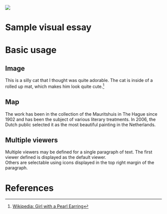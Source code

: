 <a href="https://juncture-digital.org"><img src="https://juncture-digital.org/images/ve-button.png"></a>

<param ve-config 
       title="Digital Humanities"
       author="Noah Bennett"
       banner="https://th.bing.com/th/id/R.004d0a247e2dc307e90e2becf4f53cea?rik=JXxa4FA2ARE1KQ&riu=http%3a%2f%2f4.bp.blogspot.com%2f-PqA0W74kYIo%2fUQfa9pvilJI%2fAAAAAAAAhmM%2fkv_zxczY9NI%2fs1600%2fWorld_Scotland_Aviemore_007809_.jpg&ehk=6hkMyReJlX6IwvzETnbkZjCGX%2bfIWLsLoQInjHvplGY%3d&risl=&pid=ImgRaw&r=0?url=https://upload.wikimedia.org/wikipedia/commons/4/47/Bartholomeus_Johannes_van_Hove%2C_Het_Mauritshuis_te_Den_Haag.jpg" 
       layout="vertical">

<!-- Entities discussed throughout the essay are typically defined before the essay text and
     are thus available in all text.  Entity identifiers (QIDs) can be found in either
     Wikipedia or Wikidata (https://www.wikidata.org)> -->
<param ve-entity eid="Q185372"> <!-- Girl with a Pearl Earring painting -->
<param ve-entity eid="Q41264"> <!-- Johannes Vermeer -->
<param ve-entity eid="Q221092"> <!-- Mauritshuis -->
<param ve-entity eid="Q36600"> <!-- The Hague -->

# Sample visual essay

# Basic usage

## Image

This is a silly cat that I thought was quite adorable. The cat is inside of a rolled up mat, which makes him look quite cute.[^1]
<param ve-image 
       label="Cat in Rolled Up Mat" 
       description="Silly Cat" 
       license="public domain" 
       url="https://www.hdwallpaper.nu/wp-content/uploads/2015/02/Funny-Cat-Hidden-1024x768.jpg">

## Map

The work has been in the collection of the Mauritshuis in The Hague since 1902 and has been the subject of various 
literary treatments. In 2006, the Dutch public selected it as the most beautiful painting in the Netherlands.
<param ve-map center="Q36600" zoom="11" prefer-geojson>

## Multiple viewers

Multiple viewers may be defined for a single paragraph of text.  The first viewer defined is displayed as the default viewer.  
Others are selectable using icons displayed in the top right margin of the paragraph.
<param ve-image 
       manifest="https://iiif.juncture-digital.org/manifest/6dd738aed85597cac540ad31dd5818e86ef7f2918c7b43a9eb3123d5538e6e4c">
<param ve-map center="Q36600" zoom="11">

# References

[^1]: [Wikipedia: Girl with a Pearl Earring](https://en.wikipedia.org/wiki/Girl_with_a_Pearl_Earring)
